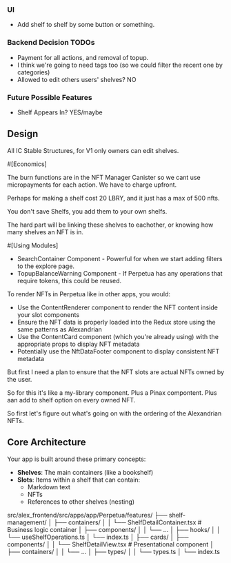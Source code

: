 ### UI

- Add shelf to shelf by some button or something.



### Backend Decision TODOs
- Payment for all actions, and removal of topup.
- I think we're going to need tags too (so we could filter the recent one by categories)
- Allowed to edit others users' shelves? NO



### Future Possible Features

- Shelf Appears In? YES/maybe

## Design

All IC Stable Structures, for V1 only owners can edit shelves.

#[Economics]

The burn functions are in the NFT Manager Canister so we cant use micropayments for each action. We have to charge upfront.

Perhaps for making a shelf cost 20 LBRY, and it just has a max of 500 nfts.

You don't save Shelfs, you add them to your own shelfs.

The hard part will be linking these shelves to eachother, or knowing how many shelves an NFT is in.










#[Using Modules] 

- SearchContainer Component - Powerful for when we start adding filters to the explore page.
- TopupBalanceWarning Component - If Perpetua has any operations that require tokens, this could be reused.






To render NFTs in Perpetua like in other apps, you would:
- Use the ContentRenderer component to render the NFT content inside your slot components
- Ensure the NFT data is properly loaded into the Redux store using the same patterns as Alexandrian
- Use the ContentCard component (which you're already using) with the appropriate props to display NFT metadata
- Potentially use the NftDataFooter component to display consistent NFT metadata

But first I need a plan to ensure that the NFT slots are actual NFTs owned by the user.

So for this it's like a my-library component. Plus a Pinax compontent. Plus aan add to shelf option on every owned NFT.

So first let's figure out what's going on with the ordering of the Alexandrian NFTs.















## Core Architecture

Your app is built around these primary concepts:
- **Shelves**: The main containers (like a bookshelf)
- **Slots**: Items within a shelf that can contain:
  - Markdown text
  - NFTs
  - References to other shelves (nesting)

src/alex_frontend/src/apps/app/Perpetua/features/
├── shelf-management/
│   ├── containers/
│   │   └── ShelfDetailContainer.tsx  # Business logic container
│   ├── components/
│   │   └── ...
│   ├── hooks/
│   │   └── useShelfOperations.ts
│   └── index.ts
│
├── cards/
│   ├── components/
│   │   └── ShelfDetailView.tsx      # Presentational component
│   ├── containers/
│   │   └── ...
│   ├── types/
│   │   └── types.ts
│   └── index.ts












